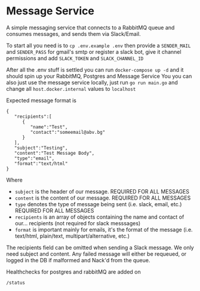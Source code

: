 # Message Service

A simple messaging service that connects to a RabbitMQ queue and consumes messages, and sends them via Slack/Email.

To start all you need is to ```cp .env.example .env``` then provide a ```SENDER_MAIL``` and ```SENDER_PASS``` for gmail's smtp
or register a slack bot, give it channel permissions and add ```SLACK_TOKEN``` and ```SLACK_CHANNEL_ID```

After all the .env stuff is settled you can run ```docker-compose up -d``` and it should spin up your RabbitMQ, Postgres and Message Service
You you can also just use the message service locally, just run ```go run main.go``` and change all ```host.docker.internal``` values to ```localhost```

Expected message format is

```
{
   "recipients":[
      {
         "name":"Test",
         "contact":"someemail@abv.bg"
      }
   ],
   "subject":"Testing",
   "content":"Test Message Body",
   "type":"email",
   "format":"text/html"
}
```
Where 
   - ```subject``` is the header of our message. REQUIRED FOR ALL MESSAGES
   - ```content``` is the content of our message. REQUIRED FOR ALL MESSAGES
   - ```type``` denotes the type of message being sent (i.e. slack, email, etc.) REQUIRED FOR ALL MESSAGES
   - ```recipients``` is an array of objects containing the name and contact of our... recipients (not required for slack messsages)
   - ```format``` is important mainly for emails, it's the format of the message (i.e. text/html, plain/text, multipart/alternative, etc.)

The recipients field can be omitted when sending a Slack message. We only need subject and content.
Any failed message will either be requeued, or logged in the DB if malformed and Nack'd from the queue.

Healthchecks for postgres and rabbitMQ are added on
```
/status
```
